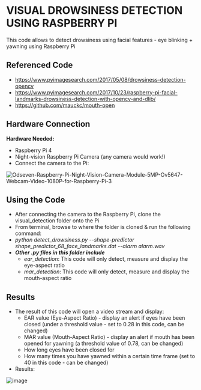 # VISUAL DROWSINESS DETECTION USING RASPBERRY PI
This code allows to detect drowsiness using facial features - eye blinking + yawning using Raspberry Pi

## Referenced Code
- https://www.pyimagesearch.com/2017/05/08/drowsiness-detection-opencv
- https://www.pyimagesearch.com/2017/10/23/raspberry-pi-facial-landmarks-drowsiness-detection-with-opencv-and-dlib/
- https://github.com/mauckc/mouth-open

## Hardware Connection
**Hardware Needed:**
- Raspberry Pi 4
- Night-vision Raspberry Pi Camera (any camera would work!)
- Connect the camera to the Pi:

![Odseven-Raspberry-Pi-Night-Vision-Camera-Module-5MP-Ov5647-Webcam-Video-1080P-for-Raspberry-Pi-3](https://user-images.githubusercontent.com/60349507/122551645-52c71900-d046-11eb-9682-2013f44aa210.jpg)

## Using the Code
- After connecting the camera to the Raspberry Pi, clone the visual_detection folder onto the Pi
- From terminal, browse to where the folder is cloned & run the following command:
- *python detect_drowsiness.py --shape-predictor shape_predictor_68_face_landmarks.dat --alarm alarm.wav*
- ***Other .py files in this folder include***
  - *ear_detection*: This code will only detect, measure and display the eye-aspect ratio
  - *mar_detection*: This code will only detect, measure and display the mouth-aspect ratio

## Results
- The result of this code will open a video stream and display:
  - EAR value (Eye-Aspect Ratio) - display an alert if eyes have been closed (under a threshold value - set to 0.28 in this code, can be changed)
  - MAR value (Mouth-Aspect Ratio) - display an alert if mouth has been opened for yawning (a threshold value of 0.78, can be changed)
  - How long eyes have been closed for
  - How many times you have yawned within a certain time frame (set to 40 in this code - can be changed)
- Results:

![image](https://user-images.githubusercontent.com/60349507/122551531-27dcc500-d046-11eb-8726-da1ee40972fe.png)
